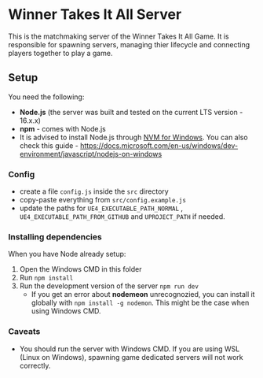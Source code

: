 # Winner Takes It All Server

This is the matchmaking server of the Winner Takes It All Game.
It is responsible for spawning servers, managing thier lifecycle and connecting players together to play a game.

## Setup

You need the following:
 - **Node.js** (the server was built and tested on the current LTS version - 16.x.x)
 - **npm** - comes with Node.js
 - It is advised to install Node.js through [NVM for Windows](https://github.com/coreybutler/nvm-windows). You can also check this guide - https://docs.microsoft.com/en-us/windows/dev-environment/javascript/nodejs-on-windows
 
### Config

 - create a file `config.js` inside the `src` directory
 - copy-paste everything from `src/config.example.js`
 - update the paths for `UE4_EXECUTABLE_PATH_NORMAL` , `UE4_EXECUTABLE_PATH_FROM_GITHUB` and `UPROJECT_PATH` if needed.

### Installing dependencies

When you have Node already setup:
 1. Open the Windows CMD in this folder
 2. Run `npm install`
 3. Run the development version of the server `npm run dev`
    - If you get an error about **nodemeon** unrecognozied, you can install it globally with `npm install -g nodemon`. This might be the case when using Windows CMD.
 
 ### Caveats
  - You should run the server with Windows CMD. If you are using WSL (Linux on Windows), spawning game dedicated servers will not work correctly.
